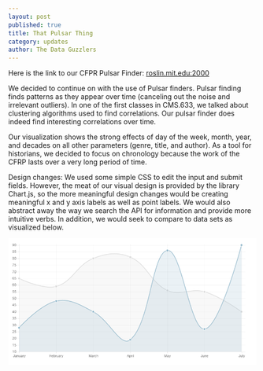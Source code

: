 ```yaml
---
layout: post
published: true
title: That Pulsar Thing
category: updates
author: The Data Guzzlers
---
```


Here is the link to our CFPR Pulsar Finder: [roslin.mit.edu:2000](roslin.mit.edu:2000)

We decided to continue on with the use of Pulsar finders. Pulsar finding finds patterns as they appear over time (canceling out the noise and irrelevant outliers). In one of the first classes in CMS.633, we talked about clustering algorithms used to find correlations. Our pulsar finder does indeed find interesting correlations over time. 

Our visualization shows the strong effects of day of the week, month, year, and decades on all other parameters (genre, title, and author). As a tool for historians, we decided to focus on chronology because the work of the CFRP lasts over a very long period of time.

Design changes:
We used some simple CSS to edit the input and submit fields. However, the meat of our visual design is provided by the library Chart.js, so the more meaningful design changes would be creating meaningful x and y axis labels as well as point labels. We would also abstract away the way we search the API for information and provide more intuitive verbs. In addition, we would seek to compare to data sets as visualized below.

![Two Data Sets Example](/assets/comparing_two_datasets.png)

